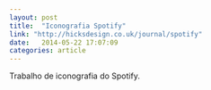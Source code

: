 ```yaml
---
layout: post
title:  "Iconografia Spotify"
link: "http://hicksdesign.co.uk/journal/spotify"
date:   2014-05-22 17:07:09
categories: article
---
```


Trabalho de iconografia do Spotify.

